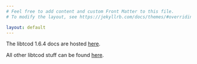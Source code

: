 ```yaml
---
# Feel free to add content and custom Front Matter to this file.
# To modify the layout, see https://jekyllrb.com/docs/themes/#overriding-theme-defaults

layout: default
---
```

The libtcod 1.6.4 docs are hosted [here](docs/index2.html?c=true&cpp=true).

All other libtcod stuff can be found [here](https://github.com/libtcod).
